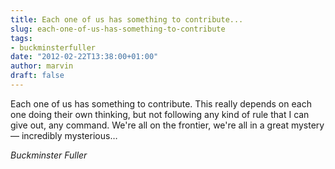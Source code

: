 ```yaml
---
title: Each one of us has something to contribute...
slug: each-one-of-us-has-something-to-contribute
tags:
- buckminsterfuller
date: "2012-02-22T13:38:00+01:00"
author: marvin
draft: false
---
```

Each one of us has something to contribute. This really depends on each
one doing their own thinking, but not following any kind of rule that I
can give out, any command. We're all on the frontier, we're all in a
great mystery — incredibly mysterious…

<cite>Buckminster Fuller</cite>